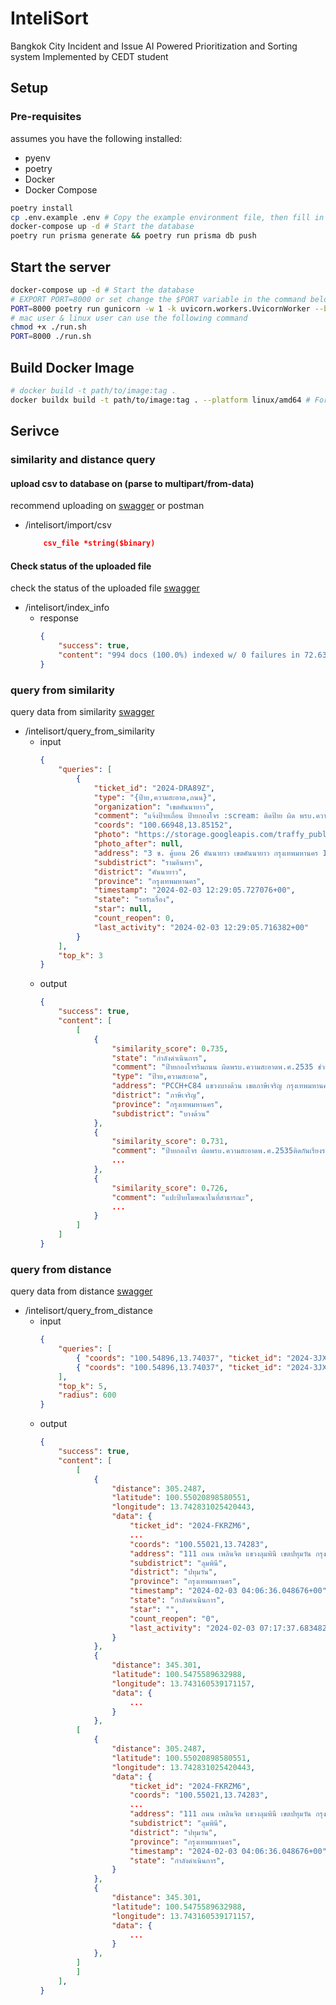 # InteliSort

Bangkok City Incident and Issue AI Powered Prioritization and Sorting system Implemented by CEDT student

## Setup

### Pre-requisites

assumes you have the following installed:

-   pyenv
-   poetry
-   Docker
-   Docker Compose

```bash
poetry install
cp .env.example .env # Copy the example environment file, then fill in the values
docker-compose up -d # Start the database
poetry run prisma generate && poetry run prisma db push
```

## Start the server

```bash
docker-compose up -d # Start the database
# EXPORT PORT=8000 or set change the $PORT variable in the command below (recommended)
PORT=8000 poetry run gunicorn -w 1 -k uvicorn.workers.UvicornWorker --bind "[::]:$PORT" app.main:app --timeout 300
# mac user & linux user can use the following command
chmod +x ./run.sh
PORT=8000 ./run.sh
```

## Build Docker Image

```bash
# docker build -t path/to/image:tag .
docker buildx build -t path/to/image:tag . --platform linux/amd64 # For multi-architecture builds, make sure to have buildx enabled
```

## Serivce

### similarity and distance query

#### upload csv to database on (parse to multipart/from-data)

recommend uploading on [swagger](http://localhost:8000/docs#/1.%20import%20data/import_csv_intelisort_import_csv_post) or postman

-   /intelisort/import/csv
    ```json
        csv_file *string($binary)
    ```

#### Check status of the uploaded file

check the status of the uploaded file [swagger](http://localhost:8000/docs#/intelisort/get_index_info_intelisort_index_info_get)

-   /intelisort/index_info
    -   response
        ```json
        {
            "success": true,
            "content": "994 docs (100.0%) indexed w/ 0 failures in 72.63 msecs"
        }
        ```

### query from similarity

query data from similarity [swagger](http://localhost:8000/docs#/2.%20query%20data/query_data_from_similarity_intelisort_query_from_similarity_post)

-   /intelisort/query_from_similarity
    -   input
        ```json
        {
            "queries": [
                {
                    "ticket_id": "2024-DRA89Z",
                    "type": "{ป้าย,ความสะอาด,ถนน}",
                    "organization": "เขตคันนายาว",
                    "comment": "แจ้งป้ายเถื่อน ป้ายกองโจร :scream: ติดป้าย ผิด พรบ.ความสะอาด และความเป็นระเบียบเรียบร้อยของบ้านเมือง",
                    "coords": "100.66948,13.85152",
                    "photo": "https://storage.googleapis.com/traffy_public_bucket/attachment/2024-02/bdc9d2c2fb53e48438071804a6619438545860a9.jpg",
                    "photo_after": null,
                    "address": "3 ซ. คู้บอน 26 คันนายาว เขตคันนายาว กรุงเทพมหานคร 10230 ประเทศไทย",
                    "subdistrict": "รามอินทรา",
                    "district": "คันนายาว",
                    "province": "กรุงเทพมหานคร",
                    "timestamp": "2024-02-03 12:29:05.727076+00",
                    "state": "รอรับเรื่อง",
                    "star": null,
                    "count_reopen": 0,
                    "last_activity": "2024-02-03 12:29:05.716382+00"
                }
            ],
            "top_k": 3
        }
        ```
    -   output
        ```json
        {
            "success": true,
            "content": [
                [
                    {
                        "similarity_score": 0.735,
                        "state": "กำลังดำเนินการ",
                        "comment": "ป้ายกองโจรริมถนน ผิดพรบ.ความสะอาดพ.ศ.2535 ช่วยมาเก็บด่วน\r\n#1555 #bkkrongtook",
                        "type": "ป้าย,ความสะอาด",
                        "address": "PCCH+C84 แขวงบางด้วน เขตภาษีเจริญ กรุงเทพมหานคร 10160 ประเทศไทย",
                        "district": "ภาษีเจริญ",
                        "province": "กรุงเทพมหานคร",
                        "subdistrict": "บางด้วน"
                    },
                    {
                        "similarity_score": 0.731,
                        "comment": "ป้ายกองโจร ผิดพรบ.ความสะอาดพ.ศ.2535ติดกันเรียงราย3ป้า โคซี่ป้ายนึง บริษัทหมู่บ้านนายกป้ายนึง นันทวรรณอีกป้าย1 ช่วยมาเก็บด่วน\r\n#1555 #bkkrongtook",
                        ...
                    },
                    {
                        "similarity_score": 0.726,
                        "comment": "แปะป้ายโฆษณาในที่สาธารณะ",
                        ...
                    }
                ]
            ]
        }
        ```

### query from distance

query data from distance [swagger](http://localhost:8000/docs#/2.%20query%20data/query_data_from_distance_intelisort_query_from_distance_post)

-   /intelisort/query_from_distance
    -   input
        ```json
        {
            "queries": [
                { "coords": "100.54896,13.74037", "ticket_id": "2024-3JXJ9AD" },
                { "coords": "100.54896,13.74037", "ticket_id": "2024-3JXJ9AD" }
            ],
            "top_k": 5,
            "radius": 600
        }
        ```
    -   output
        ```json
        {
            "success": true,
            "content": [
                [
                    {
                        "distance": 305.2487,
                        "latitude": 100.55020898580551,
                        "longitude": 13.742831025420443,
                        "data": {
                            "ticket_id": "2024-FKRZM6",
                            ...
                            "coords": "100.55021,13.74283",
                            "address": "111 ถนน เพลินจิต แขวงลุมพินี เขตปทุมวัน กรุงเทพมหานคร 10330 ประเทศไทย",
                            "subdistrict": "ลุมพินี",
                            "district": "ปทุมวัน",
                            "province": "กรุงเทพมหานคร",
                            "timestamp": "2024-02-03 04:06:36.048676+00",
                            "state": "กำลังดำเนินการ",
                            "star": "",
                            "count_reopen": "0",
                            "last_activity": "2024-02-03 07:17:37.683482+00"
                        }
                    },
                    {
                        "distance": 345.301,
                        "latitude": 100.5475589632988,
                        "longitude": 13.743160539171157,
                        "data": {
                            ...
                        }
                    },
                [
                    {
                        "distance": 305.2487,
                        "latitude": 100.55020898580551,
                        "longitude": 13.742831025420443,
                        "data": {
                            "ticket_id": "2024-FKRZM6",
                            "coords": "100.55021,13.74283",
                            ...
                            "address": "111 ถนน เพลินจิต แขวงลุมพินี เขตปทุมวัน กรุงเทพมหานคร 10330 ประเทศไทย",
                            "subdistrict": "ลุมพินี",
                            "district": "ปทุมวัน",
                            "province": "กรุงเทพมหานคร",
                            "timestamp": "2024-02-03 04:06:36.048676+00",
                            "state": "กำลังดำเนินการ",
                        }
                    },
                    {
                        "distance": 345.301,
                        "latitude": 100.5475589632988,
                        "longitude": 13.743160539171157,
                        "data": {
                            ...
                        }
                    },
                ]
                ]
            ],
        }
        ```
